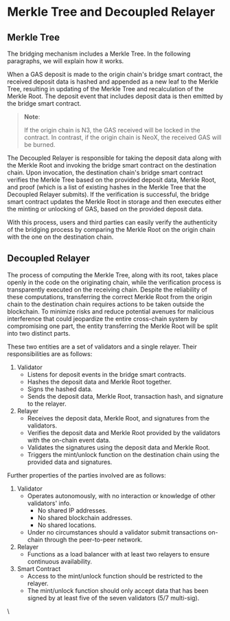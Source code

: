 # Merkle Tree and Decoupled Relayer

## Merkle Tree

The bridging mechanism includes a Merkle Tree. In the following paragraphs, we will explain how it works.

When a GAS deposit is made to the origin chain's bridge smart contract, the received deposit data is hashed and appended as a new leaf to the Merkle Tree, resulting in updating of the Merkle Tree and recalculation of the Merkle Root. The deposit event that includes deposit data is then emitted by the bridge smart contract.

> **Note**:
>
> If the origin chain is N3, the GAS received will be locked in the contract. In contrast, if the origin chain is NeoX, the received GAS will be burned.

The Decoupled Relayer is responsible for taking the deposit data along with the Merkle Root and invoking the bridge smart contract on the destination chain. Upon invocation, the destination chain's bridge smart contract verifies the Merkle Tree based on the provided deposit data, Merkle Root, and proof (which is a list of existing hashes in the Merkle Tree that the Decoupled Relayer submits). If the verification is successful, the bridge smart contract updates the Merkle Root in storage and then executes either the minting or unlocking of GAS, based on the provided deposit data.

With this process, users and third parties can easily verify the authenticity of the bridging process by comparing the Merkle Root on the origin chain with the one on the destination chain.

## Decoupled Relayer

The process of computing the Merkle Tree, along with its root, takes place openly in the code on the originating chain, while the verification process is transparently executed on the receiving chain. Despite the reliability of these computations, transferring the correct Merkle Root from the origin chain to the destination chain requires actions to be taken outside the blockchain. To minimize risks and reduce potential avenues for malicious interference that could jeopardize the entire cross-chain system by compromising one part, the entity transferring the Merkle Root will be split into two distinct parts.

These two entities are a set of validators and a single relayer. Their responsibilities are as follows:

1. Validator
   * Listens for deposit events in the bridge smart contracts.
   * Hashes the deposit data and Merkle Root together.
   * Signs the hashed data.
   * Sends the deposit data, Merkle Root, transaction hash, and signature to the relayer.
2. Relayer
   * Receives the deposit data, Merkle Root, and signatures from the validators.
   * Verifies the deposit data and Merkle Root provided by the validators with the on-chain event data.
   * Validates the signatures using the deposit data and Merkle Root.
   * Triggers the mint/unlock function on the destination chain using the provided data and signatures.

Further properties of the parties involved are as follows:

1. Validator
   * Operates autonomously, with no interaction or knowledge of other validators' info.
     * No shared IP addresses.
     * No shared blockchain addresses.
     * No shared locations.
   * Under no circumstances should a validator submit transactions on-chain through the peer-to-peer network.
2. Relayer
   * Functions as a load balancer with at least two relayers to ensure continuous availability.
3. Smart Contract
   * Access to the mint/unlock function should be restricted to the relayer.
   * The mint/unlock function should only accept data that has been signed by at least five of the seven validators (5/7 multi-sig).







\
